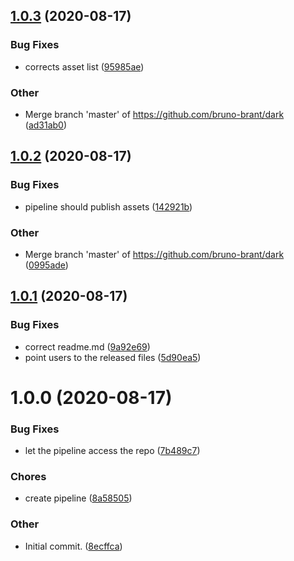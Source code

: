 ## [1.0.3](https://github.com/bruno-brant/dark/compare/v1.0.2...v1.0.3) (2020-08-17)

### Bug Fixes

- corrects asset list ([95985ae](https://github.com/bruno-brant/dark/commit/95985aeee25a73ae0c42c2ebec29d3ff47cbf927))

### Other

- Merge branch 'master' of https://github.com/bruno-brant/dark ([ad31ab0](https://github.com/bruno-brant/dark/commit/ad31ab0cfa61880eb9386f2d5fcbcab55d986219))

## [1.0.2](https://github.com/bruno-brant/dark/compare/v1.0.1...v1.0.2) (2020-08-17)

### Bug Fixes

- pipeline should publish assets ([142921b](https://github.com/bruno-brant/dark/commit/142921bdee15a97290303dda123da3da710e65c1))

### Other

- Merge branch 'master' of https://github.com/bruno-brant/dark ([0995ade](https://github.com/bruno-brant/dark/commit/0995adef8a3d54ffbdf75644eb6c1843f666114d))

## [1.0.1](https://github.com/bruno-brant/dark/compare/v1.0.0...v1.0.1) (2020-08-17)

### Bug Fixes

- correct readme.md ([9a92e69](https://github.com/bruno-brant/dark/commit/9a92e695b6f2a1ce4273344b3d8fc8cd2056f899))
- point users to the released files ([5d90ea5](https://github.com/bruno-brant/dark/commit/5d90ea59d3263582c99c104d1507ab5891cb4804))

# 1.0.0 (2020-08-17)

### Bug Fixes

- let the pipeline access the repo ([7b489c7](https://github.com/bruno-brant/dark/commit/7b489c78310df1f6fd1438e4a5a6ef95f803363e))

### Chores

- create pipeline ([8a58505](https://github.com/bruno-brant/dark/commit/8a5850534787a50e170baa07dc9f5489bd6cd938))

### Other

- Initial commit. ([8ecffca](https://github.com/bruno-brant/dark/commit/8ecffca02b9485f4328f059dba90b50231b5f7ac))
